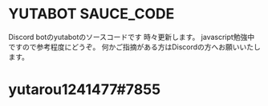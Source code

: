 # YUTABOT SAUCE_CODE 

Discord botのyutabotのソースコードです
時々更新します。
javascript勉強中ですので参考程度にどうぞ。
何かご指摘がある方はDiscordの方へお願いいたします。 
# yutarou1241477#7855
